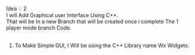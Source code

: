 Idea 💡 2<br>
I will Add Graphical user Interface Using C++.<br>
That will be In a new Branch that will be created once i complete The 1 player mode branch Code.<br>
<br>
1. To Make Simple GUI, I Will be using the C++ Library name Wx Widgets.
